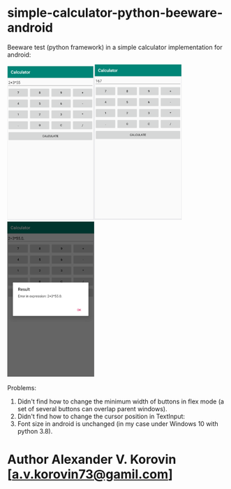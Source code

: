 # simple-calculator-python-beeware-android

Beeware test (python framework) in a simple calculator implementation for android:

<img src="Capture1.PNG" width="200px"><img src="Capture1b.PNG" width="200px"><img src="Capture2.PNG" width="200px">

Problems:

1. Didn't find how to change the minimum width of buttons in flex mode (a set of several buttons can overlap parent windows).
2. Didn't find how to change the cursor position in TextInput:
3. Font size in android is unchanged (in my case under Windows 10 with python 3.8).


# Author Alexander V. Korovin [a.v.korovin73@gamil.com]
